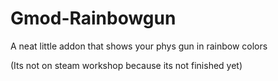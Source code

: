 # Gmod-Rainbowgun
A neat little addon that shows your phys gun in rainbow colors

(Its not on steam workshop because its not finished yet)
